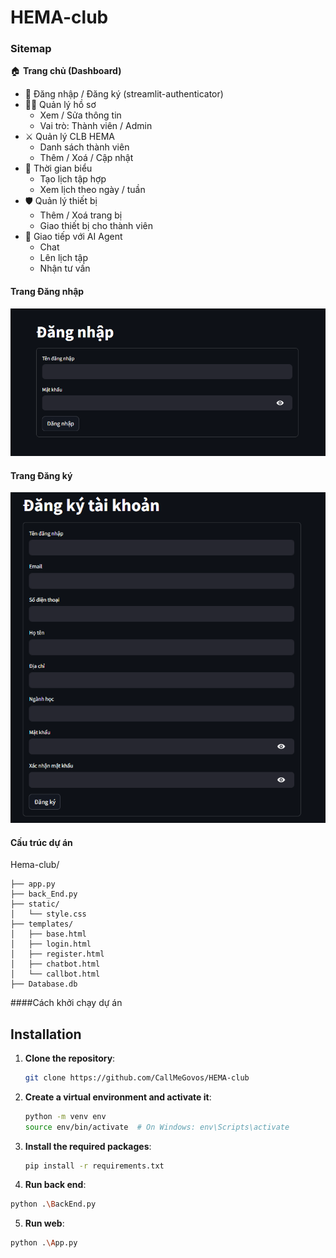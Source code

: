 # HEMA-club

### Sitemap

🏠 **Trang chủ (Dashboard)**
- 🔐 Đăng nhập / Đăng ký (streamlit-authenticator)
- 🧑‍💼 Quản lý hồ sơ  
  - Xem / Sửa thông tin  
  - Vai trò: Thành viên / Admin
- ⚔️ Quản lý CLB HEMA  
  - Danh sách thành viên  
  - Thêm / Xoá / Cập nhật
- 📅 Thời gian biểu  
  - Tạo lịch tập hợp  
  - Xem lịch theo ngày / tuần
- 🛡️ Quản lý thiết bị  
  - Thêm / Xoá trang bị  
  - Giao thiết bị cho thành viên
- 🤖 Giao tiếp với AI Agent  
  - Chat  
  - Lên lịch tập  
  - Nhận tư vấn

#### Trang Đăng nhập
![Login Screen](images/login.png)

#### Trang Đăng ký
![Register Screen](images/register.png)

#### Cấu trúc dự án
Hema-club/
```
├── app.py
├── back_End.py
├── static/
│   └── style.css
├── templates/
│   ├── base.html
│   ├── login.html
│   ├── register.html
│   ├── chatbot.html
│   └── callbot.html
├── Database.db
```

####Cách khởi chạy dự án
## Installation
1. **Clone the repository**:
   ```bash
   git clone https://github.com/CallMeGovos/HEMA-club
   ```

2. **Create a virtual environment and activate it**:
   ```bash
   python -m venv env
   source env/bin/activate  # On Windows: env\Scripts\activate
   ```

3. **Install the required packages**:
   ```bash
   pip install -r requirements.txt
   ```

4. **Run back end**:
  ```bash
  python .\BackEnd.py
  ```

5. **Run web**:
  ```bash
  python .\App.py
  ```